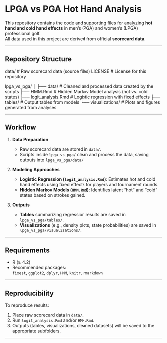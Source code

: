 # LPGA vs PGA Hot Hand Analysis

This repository contains the code and supporting files for analyzing **hot hand and cold hand effects** in men’s (PGA) and women’s (LPGA) professional golf.  
All data used in this project are derived from official **scorecard data**.

---

## Repository Structure
data/                  # Raw scorecard data (source files)
LICENSE                # License for this repository

lpga_vs_pga/
│
├── data/              # Cleaned and processed data created by the scripts
├── HMM.Rmd            # Hidden Markov Model analysis (hot vs. cold states)
├── logit_analysis.Rmd # Logistic regression with fixed effects
├── tables/            # Output tables from models
└── visualizations/    # Plots and figures generated from analyses

---

## Workflow

1. **Data Preparation**  
   - Raw scorecard data are stored in `data/`.  
   - Scripts inside `lpga_vs_pga/` clean and process the data, saving outputs into `lpga_vs_pga/data/`.

2. **Modeling Approaches**  
   - **Logistic Regression (`logit_analysis.Rmd`)**: Estimates hot and cold hand effects using fixed effects for players and tournament rounds.  
   - **Hidden Markov Models (`HMM.Rmd`)**: Identifies latent “hot” and “cold” states based on strokes gained.

3. **Outputs**  
   - **Tables** summarizing regression results are saved in `lpga_vs_pga/tables/`.  
   - **Visualizations** (e.g., density plots, state probabilities) are saved in `lpga_vs_pga/visualizations/`.

---

## Requirements

- R (≥ 4.2)
- Recommended packages:  
  `fixest`, `ggplot2`, `dplyr`, `HMM`, `knitr`, `rmarkdown`

---

## Reproducibility

To reproduce results:  

1. Place raw scorecard data in `data/`.  
2. Run `logit_analysis.Rmd` and/or `HMM.Rmd`.  
3. Outputs (tables, visualizations, cleaned datasets) will be saved to the appropriate subfolders.  

---
